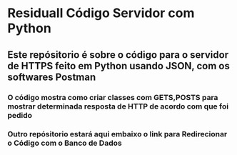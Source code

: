 # Residuall Código Servidor com Python

## Este repósitorio é sobre o código para o servidor de HTTPS feito em Python usando JSON, com os softwares Postman
### O código mostra como criar classes com GETS,POSTS para mostrar determinada resposta de HTTP de acordo com que foi pedido
### Outro repósitorio estará aqui embaixo o link para Redirecionar o Código com o Banco de Dados
